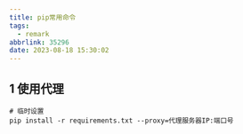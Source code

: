 ```yaml
---
title: pip常用命令
tags:
  - remark
abbrlink: 35296
date: 2023-08-18 15:30:02
---
```


## 1 使用代理

```shell
# 临时设置
pip install -r requirements.txt --proxy=代理服务器IP:端口号
```

